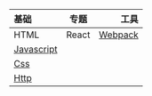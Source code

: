 | 基础       | 专题 |         工具 |
| :--------- | :--: | -----------: |
|   HTML   |  React  |     [Webpack](https://github.com/momozjm/study_daily/tree/master/Webpack) |
|   [Javascript](https://github.com/momozjm/study_daily/tree/master/javascript) |    |    |
| [Css](https://github.com/momozjm/study_daily/tree/master/Http) |    |  |
| [Http](https://github.com/momozjm/study_daily/tree/master/Http) |    |  |
